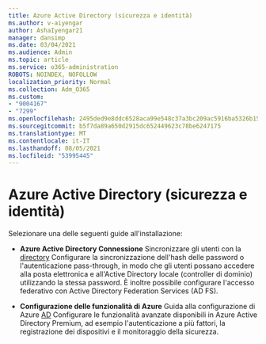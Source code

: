 ```yaml
---
title: Azure Active Directory (sicurezza e identità)
ms.author: v-aiyengar
author: AshaIyengar21
manager: dansimp
ms.date: 03/04/2021
ms.audience: Admin
ms.topic: article
ms.service: o365-administration
ROBOTS: NOINDEX, NOFOLLOW
localization_priority: Normal
ms.collection: Adm_O365
ms.custom:
- "9004167"
- "7299"
ms.openlocfilehash: 2495ded9e8ddc6528aca99e548c37a3bc209ac5916ba5326b15c8ff4fab46ded
ms.sourcegitcommit: b5f7da89a650d2915dc652449623c78be6247175
ms.translationtype: MT
ms.contentlocale: it-IT
ms.lasthandoff: 08/05/2021
ms.locfileid: "53995445"
---
```

# <a name="azure-active-directory-security-and-identity"></a>Azure Active Directory (sicurezza e identità)

Selezionare una delle seguenti guide all'installazione:

- **Azure Active Directory Connessione** Sincronizzare gli utenti con la [directory](https://go.microsoft.com/fwlink/?linkid=2071310) Configurare la sincronizzazione dell'hash delle password o l'autenticazione pass-through, in modo che gli utenti possano accedere alla posta elettronica e all'Active Directory locale (controller di dominio) utilizzando la stessa password. È inoltre possibile configurare l'accesso federativo con Active Directory Federation Services (AD FS).

- **Configurazione delle funzionalità di Azure** Guida alla configurazione di Azure [AD](https://go.microsoft.com/fwlink/?linkid=2134390) Configurare le funzionalità avanzate disponibili in Azure Active Directory Premium, ad esempio l'autenticazione a più fattori, la registrazione dei dispositivi e il monitoraggio della sicurezza.
